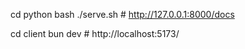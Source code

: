 
cd python
bash ./serve.sh # http://127.0.0.1:8000/docs

cd client
bun dev         # http://localhost:5173/


